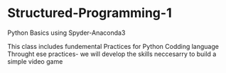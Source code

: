 # Structured-Programming-1
Python Basics using Spyder-Anaconda3

This class includes fundemental Practices for Python Codding language
Throught ese practices- we will develop the skills neccesarry to build a simple video game
